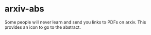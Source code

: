 # arxiv-abs
Some people will never learn and send you links to PDFs on arxiv.
This provides an icon to go to the abstract.